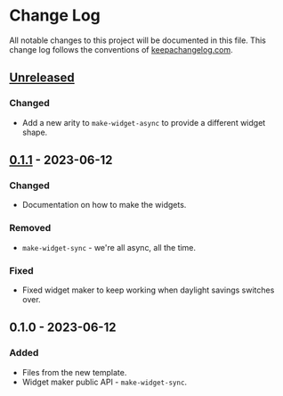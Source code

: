 # Change Log
All notable changes to this project will be documented in this file. This change log follows the conventions of [keepachangelog.com](http://keepachangelog.com/).

## [Unreleased]
### Changed
- Add a new arity to `make-widget-async` to provide a different widget shape.

## [0.1.1] - 2023-06-12
### Changed
- Documentation on how to make the widgets.

### Removed
- `make-widget-sync` - we're all async, all the time.

### Fixed
- Fixed widget maker to keep working when daylight savings switches over.

## 0.1.0 - 2023-06-12
### Added
- Files from the new template.
- Widget maker public API - `make-widget-sync`.

[Unreleased]: https://sourcehost.site/your-name/argraph/compare/0.1.1...HEAD
[0.1.1]: https://sourcehost.site/your-name/argraph/compare/0.1.0...0.1.1
